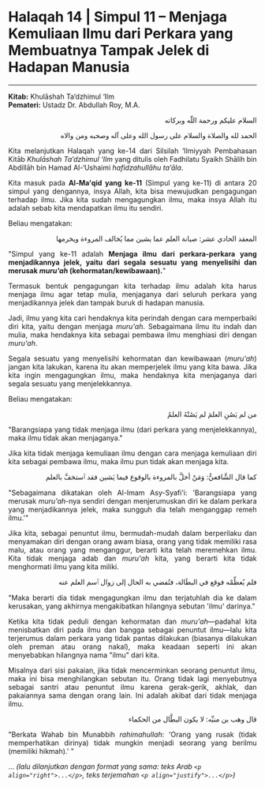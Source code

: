 # Halaqah 14 | Simpul 11 – Menjaga Kemuliaan Ilmu dari Perkara yang Membuatnya Tampak Jelek di Hadapan Manusia
---

**Kitab:** Khulāshah Ta’dzhimul ‘Ilm  
**Pemateri:** Ustadz Dr. Abdullah Roy, M.A.

<p align="right">السلام عليكم ورحمة اللّه وبركاته</p>  
<p align="right">الحمد لله والصلاة والسلام على رسول الله وعلى آله وصحبه ومن والاه</p>  

<p align="justify">
Kita melanjutkan Halaqah yang ke-14 dari Silsilah ‘Ilmiyyah Pembahasan Kitāb <i>Khulāshah Ta’dzhimul ‘Ilm</i> yang ditulis oleh Fadhilatu Syaikh Shālih bin Abdillāh bin Hamad Al-‘Ushaimi <i>hafidzahullāhu ta’āla</i>.
</p>

<p align="justify">
Kita masuk pada <b>Al-Ma'qid yang ke-11</b> (Simpul yang ke-11) di antara 20 simpul yang dengannya, insya Allah, kita bisa mewujudkan pengagungan terhadap ilmu. Jika kita sudah mengagungkan ilmu, maka insya Allah itu adalah sebab kita mendapatkan ilmu itu sendiri.
</p>

Beliau mengatakan:

<p align="right">المعقد الحادي عشر: صيانة العلم عما يشين مما يُخالف المروءة ويخرمها</p>

<p align="justify">
"Simpul yang ke-11 adalah <b>Menjaga ilmu dari perkara-perkara yang menjadikannya jelek, yaitu dari segala sesuatu yang menyelisihi dan merusak <i>muru'ah</i> (kehormatan/kewibawaan).</b>"
</p>

<p align="justify">
Termasuk bentuk pengagungan kita terhadap ilmu adalah kita harus menjaga ilmu agar tetap mulia, menjaganya dari seluruh perkara yang menjadikannya jelek dan tampak buruk di hadapan manusia.
</p>

<p align="justify">
Jadi, ilmu yang kita cari hendaknya kita perindah dengan cara memperbaiki diri kita, yaitu dengan menjaga <i>muru'ah</i>. Sebagaimana ilmu itu indah dan mulia, maka hendaknya kita sebagai pembawa ilmu menghiasi diri dengan <i>muru'ah</i>.
</p>

<p align="justify">
Segala sesuatu yang menyelisihi kehormatan dan kewibawaan (<i>muru'ah</i>) jangan kita lakukan, karena itu akan memperjelek ilmu yang kita bawa. Jika kita ingin mengagungkan ilmu, maka hendaknya kita menjaganya dari segala sesuatu yang menjelekkannya.
</p>

Beliau mengatakan:

<p align="right">من لم يَصُنِ العلمَ لم يَصُنْهُ العلمُ</p>

<p align="justify">
"Barangsiapa yang tidak menjaga ilmu (dari perkara yang menjelekkannya), maka ilmu tidak akan menjaganya."
</p>

<p align="justify">
Jika kita tidak menjaga kemuliaan ilmu dengan cara menjaga kemuliaan diri kita sebagai pembawa ilmu, maka ilmu pun tidak akan menjaga kita.
</p>

<p align="right">كما قال الشَّافعيُّ: وَمَنْ أخلَّ بالمروءة بالوقوع فيما يَشين فقد ٱستخفَّ بالعلم</p>

<p align="justify">
"Sebagaimana dikatakan oleh Al-Imam Asy-Syafi'i: 'Barangsiapa yang merusak <i>muru'ah</i>-nya sendiri dengan menjerumuskan diri ke dalam perkara yang menjadikannya jelek, maka sungguh dia telah menganggap remeh ilmu.'"
</p>

<p align="justify">
Jika kita, sebagai penuntut ilmu, bermudah-mudah dalam berperilaku dan menyamakan diri dengan orang awam biasa, orang yang tidak memiliki rasa malu, atau orang yang menganggur, berarti kita telah meremehkan ilmu. Kita tidak menjaga adab dan <i>muru'ah</i> kita, yang berarti kita tidak menghormati ilmu yang kita miliki.
</p>

<p align="right">فلم يُعظِّمْه فوقع في البطَالة، فتُفضي به الحال إلى زوال ٱسم العلم عنه</p>

<p align="justify">
"Maka berarti dia tidak mengagungkan ilmu dan terjatuhlah dia ke dalam kerusakan, yang akhirnya mengakibatkan hilangnya sebutan 'ilmu' darinya."
</p>

<p align="justify">
Ketika kita tidak peduli dengan kehormatan dan <i>muru'ah</i>—padahal kita menisbatkan diri pada ilmu dan bangga sebagai penuntut ilmu—lalu kita terjerumus dalam perkara yang tidak pantas dilakukan (biasanya dilakukan oleh preman atau orang nakal), maka keadaan seperti ini akan menyebabkan hilangnya nama "ilmu" dari kita.
</p>

<p align="justify">
Misalnya dari sisi pakaian, jika tidak mencerminkan seorang penuntut ilmu, maka ini bisa menghilangkan sebutan itu. Orang tidak lagi menyebutnya sebagai santri atau penuntut ilmu karena gerak-gerik, akhlak, dan pakaiannya sama dengan orang lain. Ini adalah akibat dari tidak menjaga ilmu.
</p>

<p align="right">قال وهب بن منبِّه: لا يكون البطَّال من الحكماء</p>

<p align="justify">
"Berkata Wahab bin Munabbih <i>rahimahullah</i>: 'Orang yang rusak (tidak memperhatikan dirinya) tidak mungkin menjadi seorang yang berilmu (memiliki hikmah).' "
</p>

... *(lalu dilanjutkan dengan format yang sama: teks Arab `<p align="right">...</p>`, teks terjemahan `<p align="justify">...</p>`)*
